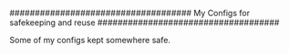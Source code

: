 ####################################
My Configs for safekeeping and reuse
####################################

Some of my configs kept somewhere safe.
